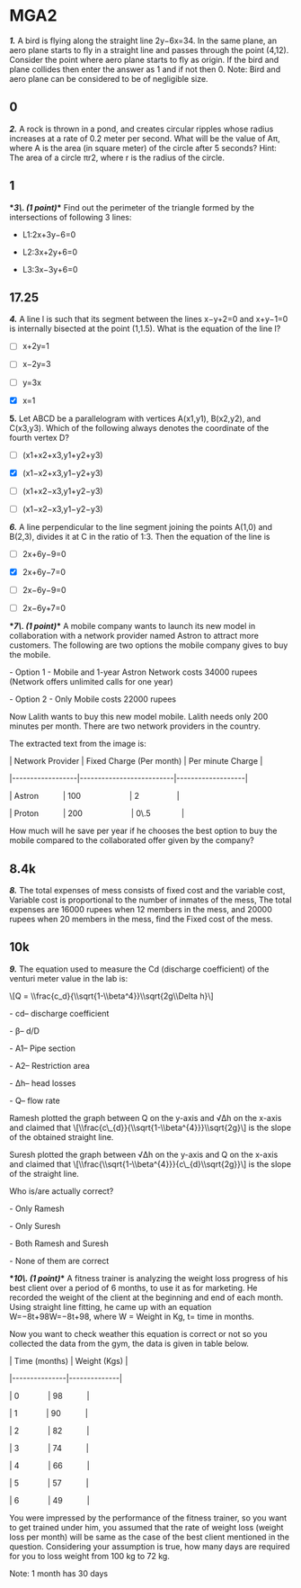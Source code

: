 # MGA2

**_1\._** A bird is flying along the straight line 2y−6x=34. In the same plane, an aero plane starts to fly in a straight line and passes through the point (4,12). Consider the point where aero plane starts to fly as origin. If the bird and plane collides then enter the answer as 1 and if not then 0. Note: Bird and aero plane can be considered to be of negligible size.

## 0

**_2\._** A rock is thrown in a pond, and creates circular ripples whose radius increases at a rate of 0.2 meter per second. What will be the value of Aπ​, where A is the area (in square meter) of the circle after 5 seconds? Hint: The area of a circle πr2, where r is the radius of the circle.

## 1

**\*_3\\. (1 point)_\*** Find out the perimeter of the triangle formed by the intersections of following 3 lines:

- L1:2x+3y−6=0

- L2:3x+2y+6=0

- L3:3x−3y+6=0

## 17\.25

**_4\._** A line l is such that its segment between the lines x−y+2=0 and x+y−1=0 is internally bisected at the point (1,1.5). What is the equation of the line l?

- [ ]  x+2y=1

- [ ]  x−2y=3

- [ ]  y=3x

- [x] x=1

**5\.** Let ABCD be a parallelogram with vertices A(x1,y1), B(x2,y2), and C(x3,y3). Which of the following always denotes the coordinate of the fourth vertex D?

- [ ]  (x1+x2+x3,y1+y2+y3)

- [x] (x1−x2+x3,y1−y2+y3)

- [ ] (x1+x2−x3,y1+y2−y3)

- [ ] (x1−x2−x3,y1−y2−y3)

**_6\._** A line perpendicular to the line segment joining the points A(1,0) and B(2,3), divides it at C in the ratio of 1:3. Then the equation of the line is

- [ ] 2x+6y−9=0

- [x] 2x+6y−7=0

- [ ] 2x−6y−9=0

- [ ] 2x−6y+7=0

**\*_7\\. (1 point)_\*** A mobile company wants to launch its new model in collaboration with a network provider named Astron to attract more customers. The following are two options the mobile company gives to buy the mobile.

\- Option 1 - Mobile and 1-year Astron Network costs 34000 rupees (Network offers unlimited calls for one year)

\- Option 2 - Only Mobile costs 22000 rupees

Now Lalith wants to buy this new model mobile. Lalith needs only 200 minutes per month. There are two network providers in the country.

The extracted text from the image is:

| Network Provider | Fixed Charge (Per month) | Per minute Charge |

|------------------|--------------------------|-------------------|

| Astron           | 100                      | 2                 |

| Proton           | 200                      | 0\\.5              |

How much will he save per year if he chooses the best option to buy the mobile compared to the collaborated offer given by the company?

## 8\.4k

**_8\._** The total expenses of mess consists of fixed cost and the variable cost, Variable cost is proportional to the number of inmates of the mess, The total expenses are 16000 rupees when 12 members in the mess, and 20000 rupees when 20 members in the mess, find the Fixed cost of the mess.

## 10k

**_9\._**  The equation used to measure the Cd (discharge coefficient) of the venturi meter value in the lab is:

\\\[Q = \\\\frac{c_d}{\\\\sqrt{1-\\\\beta^4}}\\\\sqrt{2g\\\\Delta h}\\\]

\- cd– discharge coefficient

\- β– d/D

\- A1– Pipe section

\- A2– Restriction area

\- Δh– head losses

\- Q– flow rate

Ramesh plotted the graph between Q on the y-axis and √Δh on the x-axis and claimed that \\\[\\\\frac{c\\\_{d}}{\\\\sqrt{1-\\\\beta^{4}}}\\\\sqrt{2g}\\\] is the slope of the obtained straight line.

Suresh plotted the graph between √Δh on the y-axis and Q on the x-axis and claimed that \\\[\\\\frac{\\\\sqrt{1-\\\\beta^{4}}}{c\\\_{d}\\\\sqrt{2g}}\\\] is the slope of the straight line.

Who is/are actually correct?

\- Only Ramesh

\- Only Suresh

\- Both Ramesh and Suresh

\- None of them are correct

**\*_10\\. (1 point)_\*** A fitness trainer is analyzing the weight loss progress of his best client over a period of 6 months, to use it as for marketing. He recorded the weight of the client at the beginning and end of each month. Using straight line fitting, he came up with an equation W=−8t+98W=−8t+98, where W = Weight in Kg, t= time in months.

Now you want to check weather this equation is correct or not so you collected the data from the gym, the data is given in table below.

| Time (months) | Weight (Kgs) |

|---------------|--------------|

| 0             | 98           |

| 1             | 90           |

| 2             | 82           |

| 3             | 74           |

| 4             | 66           |

| 5             | 57           |

| 6             | 49           |

You were impressed by the performance of the fitness trainer, so you want to get trained under him, you assumed that the rate of weight loss (weight loss per month) will be same as the case of the best client mentioned in the question. Considering your assumption is true, how many days are required for you to loss weight from 100 kg to 72 kg.

Note: 1 month has 30 days